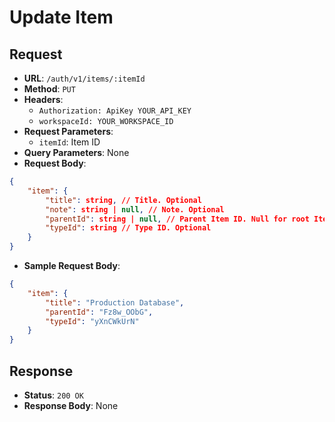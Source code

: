 # Update Item

## Request
* **URL**: `/auth/v1/items/:itemId`
* **Method**: `PUT`
* **Headers**:
    * `Authorization: ApiKey YOUR_API_KEY`
    * `workspaceId: YOUR_WORKSPACE_ID`
* **Request Parameters**:
    * `itemId`: Item ID
* **Query Parameters**: None
* **Request Body**:

```json
{
    "item": {
        "title": string, // Title. Optional
        "note": string | null, // Note. Optional
        "parentId": string | null, // Parent Item ID. Null for root Items. Optional
        "typeId": string // Type ID. Optional
    }
}
```

* **Sample Request Body**:
```json
{
    "item": {
        "title": "Production Database",
        "parentId": "Fz8w_OObG",
        "typeId": "yXnCWkUrN"
    }
}
```

## Response
* **Status**: `200 OK`
* **Response Body**:
None